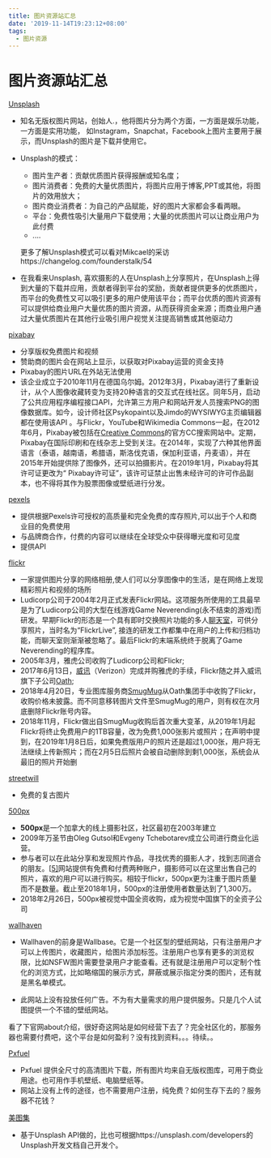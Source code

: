 ```yaml
---
title: 图片资源站汇总
date: '2019-11-14T19:23:12+08:00'
tags:
  - 图片资源
---
```


# 图片资源站汇总

[Unsplash](https://unsplash.com)

* 知名无版权图片网站，创始人.，他将图片分为两个方面，一方面是娱乐功能，一方面是实用功能， 如Instagram，Snapchat，Facebook上图片主要用于展示，而Unsplash的图片是下载并使用它。

* Unsplash的模式：

  * 图片生产者：贡献优质图片获得报酬或知名度；
  * 图片消费者：免费的大量优质图片，将图片应用于博客,PPT或其他，将图片的效用放大；
  * 图片商业消费者：为自己的产品赋能，好的图片大家都会多看两眼。
  * 平台：免费性吸引大量用户下载使用；大量的优质图片可以让商业用户为此付费
  * ....

  更多了解Unsplash模式可以看对Mikcael的采访https://changelog.com/founderstalk/54

* 在我看来Unsplash, 喜欢摄影的人在Unsplash上分享照片，在Unsplash上得到大量的下载并应用，贡献者得到平台的奖励，贡献者提供更多的优质图片，而平台的免费性又可以吸引更多的用户使用该平台；而平台优质的图片资源有可以提供给商业用户大量优质的图片资源，从而获得资金来源；而商业用户通过大量优质图片在其他行业吸引用户视觉关注提高销售或其他驱动力

[pixabay](https://pixabay.com/)

* 分享版权免费图片和视频
* 赞助商的图片会在网站上显示，以获取对Pixabay运营的资金支持
* Pixabay的图片URL在外站无法使用
* 该企业成立于2010年11月在德国乌尔姆。2012年3月，Pixabay进行了重新设计，从个人图像收藏转变为支持20种语言的交互式在线社区。同年5月，启动了公共应用程序编程接口API，允许第三方用户和网站开发人员搜索PNG的图像数据库。如今，设计师社区Psykopaint以及Jimdo的WYSIWYG主页编辑器都在使用该API 。与Flickr，YouTube和Wikimedia Commons一起，在2012年6月，Pixabay被包括在[Creative Commons](https://en.wikipedia.org/wiki/Creative_Commons)的官方CC搜索网站中。定期，Pixabay在国际印刷和在线杂志上受到关注。在2014年，实现了六种其他界面语言（泰语，越南语，希腊语，斯洛伐克语，保加利亚语，丹麦语），并在2015年开始提供除了图像外，还可以拍摄影片。在2019年1月，Pixabay将其许可证更改为“ Pixabay许可证”，该许可证禁止出售未经许可的许可作品副本，也不得将其作为股票图像或壁纸进行分发。

[pexels](https://www.pexels.com/)

* 提供根据Pexels许可授权的高质量和完全免费的库存照片,可以出于个人和商业目的免费使用
* 与品牌商合作，付费的内容可以继续在全球受众中获得曝光度和可见度
* 提供API

[flickr](https://www.flickr.com)

* 一家提供图片分享的网络相册,使人们可以分享图像中的生活，是在网络上发现精彩照片和视频的场所
* Ludicorp公司于2004年2月正式发表Flickr网站。这项服务所使用的工具最早是为了Ludicorp公司的大型在线游戏Game Neverending(永不结束的游戏)而研发。早期Flickr的形态是一个具有即时交换照片功能的多人[聊天室](https://zh.wikipedia.org/wiki/聊天室)，可供分享照片，当时名为“FlickrLive”, 接连的研发工作都集中在用户的上传和归档功能，而聊天室则渐渐被忽略了。最后Flickr的末端系统终于脱离了Game Neverending的程序库。
* 2005年3月，雅虎公司收购了Ludicorp公司和Flickr;
* 2017年6月13日，[威讯](https://zh.wikipedia.org/wiki/威訊)（Verizon）完成并购雅虎的手续，Flickr随之并入威讯旗下子公司[Oath](https://zh.wikipedia.org/wiki/Oath);
* 2018年4月20日，专业图库服务商[SmugMug](https://zh.wikipedia.org/w/index.php?title=SmugMug&action=edit&redlink=1)从Oath集团手中收购了Flickr，收购价格未披露。而不同意移转图片文件至SmugMug的用户，则有权在次月底删除Flickr账号内容。
* 2018年11月，Flickr做出自SmugMug收购后首次重大变革，从2019年1月起Flickr将终止免费用户的1TB容量，改为免费1,000张影片或照片；在声明中提到，在2019年1月8日后，如果免费版用户的照片还是超过1,000张，用户将无法继续上传新照片；而在2月5日后照片会被自动删除到剩1,000张，系统会从最旧的照片开始删

[streetwill](http://streetwill.co/)

* 免费的复古图片

[500px](https://500px.me/)

* **500px**是一个加拿大的线上摄影社区，社区最初在2003年建立
* 2009年万圣节由Oleg Gutsol和Evgeny Tchebotarev成立公司进行商业化运营。
* 参与者可以在此站分享和发现照片作品，寻找优秀的摄影人才，找到志同道合的朋友。[[5\]](https://zh.wikipedia.org/wiki/500px#cite_note-5)网站提供有免费和付费两种账户，摄影师可以在这里出售自己的照片，喜欢的用户可以进行购买。相较于flickr，500px更为注重于图片质量而不是数量。截止至2018年1月，500px的注册使用者数量达到了1,300万。
* 2018年2月26日，500px被视觉中国全资收购，成为视觉中国旗下的全资子公司

[wallhaven](https://alpha.wallhaven.cc/random)

- Wallhaven的前身是Wallbase。它是一个社区型的壁纸网站，只有注册用户才可以上传图片，收藏图片，给图片添加标签。注册用户也享有更多的浏览权限，比如NSFW图片需要登录用户才能查看。还有就是注册用户可以定制个性化的浏览方式，比如略缩国的展示方式，屏蔽或展示指定分类的图片，还有就是黑名单模式。

* 此网站上没有投放任何广告。不为有大量需求的用户提供服务。只是几个人试图提供一个不错的壁纸网站。

看了下官网about介绍，很好奇这网站是如何经营下去了？完全社区化的，那服务器也需要付费吧，这个平台是如何盈利？没有找到资料。。。待续。。

[Pxfuel ]([https://www.pxfuel.com](https://www.pxfuel.com/))

* Pxfuel 提供全尺寸的高清图片下载，所有图片均来自无版权图库，可用于商业用途。也可用作手机壁纸、电脑壁纸等。
* 网站上没有上传的途径，也不需要用户注册，纯免费？如何生存下去的？服务器不花钱？

[美图集](https://photo.ihansen.org/)

- 基于Unsplash API做的，比也可根据https://unsplash.com/developers的Unsplash开发文档自己开发个。